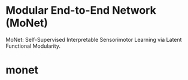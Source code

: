 # Modular End-to-End Network (MoNet)
MoNet: Self-Supervised Interpretable Sensorimotor Learning via Latent Functional Modularity.
# monet
